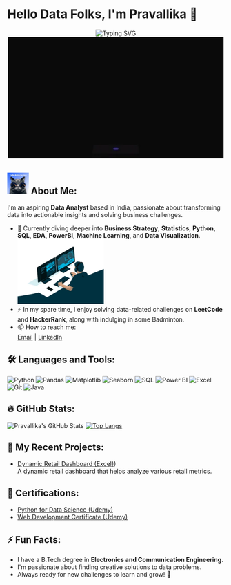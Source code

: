 # Hello Data Folks, I'm Pravallika 👋

<div align="center">
  <img src="https://readme-typing-svg.demolab.com?font=Fira+Code&size=30&pause=1000&width=435&lines=Aspiring+Data+Analyst;Business+Analyst;SQL+Developer;Exploring+Data+Science;Business+Analysis;Machine+Learning;Python;PowerBI" alt="Typing SVG">
</div>


<div align="center">
  <img src="https://github.com/Pravallikamaddi/Pravallikamaddi/raw/main/giphy2.gif" alt="giphy2" width="500">
</div>



##   <img src="https://github.com/Pravallikamaddi/Pravallikamaddi/raw/main/giphy.gif" alt="giphy" width="50"> About Me:
I'm an aspiring **Data Analyst** based in India, passionate about transforming data into actionable insights and solving business challenges.

- 🌱 Currently diving deeper into **Business Strategy**, **Statistics**, **Python**, **SQL**, **EDA**, **PowerBI**, **Machine Learning**, and **Data Visualization**.
   <img src="https://github.com/Pravallikamaddi/Pravallikamaddi/raw/main/giphy1.gif" alt="giphy1" width="200">
- ⚡ In my spare time, I enjoy solving data-related challenges on **LeetCode** and **HackerRank**, along with indulging in some Badminton.
- 📫 How to reach me:  
    [Email](mailto:pravallikamaddi244@gmail.com) | [LinkedIn](https://www.linkedin.com/in/pravallikareddy-maddi)

## 🛠 Languages and Tools:

![Python](https://img.shields.io/badge/Python-3776AB?style=flat&logo=python&logoColor=ffffff)
![Pandas](https://img.shields.io/badge/pandas-150458?style=flat&logo=pandas&logoColor=ffffff)
![Matplotlib](https://img.shields.io/badge/matplotlib-ffffff?style=flat&logo=matplotlib&logoColor=00205B)
![Seaborn](https://img.shields.io/badge/seaborn-00A3E0?style=flat&logo=seaborn&logoColor=white)
![SQL](https://img.shields.io/badge/SQL-4479A1?style=flat&logo=sql&logoColor=ffffff)
![Power BI](https://img.shields.io/badge/Power_BI-F2C811?style=flat&logo=powerbi&logoColor=white)
![Excel](https://img.shields.io/badge/Excel-217346?style=flat&logo=microsoft-excel&logoColor=ffffff)
![Git](https://img.shields.io/badge/Git-F05032?style=flat&logo=git&logoColor=ffffff)
![Java](https://img.shields.io/badge/Java-007396?style=flat&logo=java&logoColor=ffffff)

## 🔥 GitHub Stats:

![Pravallika's GitHub Stats](https://github-readme-stats.vercel.app/api?username=pravallikamaddi&show_icons=true&theme=tokyonight&count_private=true&cache_seconds=1800)
[![Top Langs](https://github-readme-stats.vercel.app/api/top-langs/?username=Pravallikamaddi&layout=compact&theme=cobalt)](https://github.com/Pravallikamaddi)


## 🚀 My Recent Projects:
- [Dynamic Retail Dashboard (Excel)](https://github.com/Pravallikamaddi/Dynamic-Retail-Dashboard))  
   A dynamic retail dashboard that helps analyze various retail metrics.

## 📄 Certifications:
- [Python for Data Science (Udemy)](https://www.udemy.com/certificate/python_for_data_science)  
- [Web Development Certificate (Udemy)](https://www.udemy.com/certificate/web-development)

## ⚡ Fun Facts:
- I have a B.Tech degree in **Electronics and Communication Engineering**.
- I'm passionate about finding creative solutions to data problems.
- Always ready for new challenges to learn and grow! 🚀



